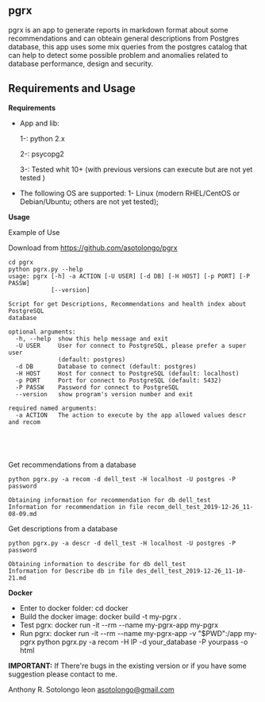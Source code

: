 
pgrx
-------------------------

pgrx is an app to generate reports in markdown format about some recommendations and can obteain general descriptions from  Postgres database, this app uses some mix queries from the postgres catalog that can help to detect some possible problem and anomalies related to database performance, design and security.



Requirements and Usage
-------------------------

**Requirements**

* App and lib:

   1-:    python 2.x
   
   2-:    psycopg2
   
   3-:    Tested whit 10+ (with previous versions can execute but are not yet tested )
   



* The following OS are supported:
  1- Linux (modern RHEL/CentOS or Debian/Ubuntu; others are not yet tested);


**Usage**

Example of Use

Download from  https://github.com/asotolongo/pgrx

```
cd pgrx
python pgrx.py --help
usage: pgrx [-h] -a ACTION [-U USER] [-d DB] [-H HOST] [-p PORT] [-P PASSW]
            [--version]

Script for get Descriptions, Recommendations and health index about PostgreSQL
database

optional arguments:
  -h, --help  show this help message and exit
  -U USER     User for connect to PostgreSQL, please prefer a super user
              (default: postgres)
  -d DB       Database to connect (default: postgres)
  -H HOST     Host for connect to PostgreSQL (default: localhost)
  -p PORT     Port for connect to PostgreSQL (default: 5432)
  -P PASSW    Password for connect to PostgreSQL
  --version   show program's version number and exit

required named arguments:
  -a ACTION   The action to execute by the app allowed values descr and recom





```



Get  recommendations from a database 

```
python pgrx.py -a recom -d dell_test -H localhost -U postgres -P password

Obtaining information for recommendation for db dell_test
Information for recommendation in file recom_dell_test_2019-12-26_11-08-09.md
```

Get  descriptions from a database 

```
python pgrx.py -a descr -d dell_test -H localhost -U postgres -P password

Obtaining information to describe for db dell_test
Information for Describe db in file des_dell_test_2019-12-26_11-10-21.md

```


**Docker**

- Enter to docker folder:
 cd docker
- Build the docker image:
docker build -t my-pgrx .
- Test pgrx:
docker run -it --rm --name my-pgrx-app my-pgrx
- Run pgrx:
docker run -it --rm --name my-pgrx-app -v "$PWD":/app my-pgrx python pgrx.py -a recom -H IP -d your_database -P yourpass -o html


**IMPORTANT:** 
If There're bugs in the existing version or if you have some suggestion please contact to me.  

Anthony R. Sotolongo leon
asotolongo@gmail.com
